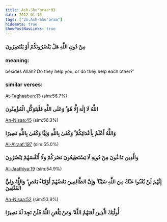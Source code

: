 ```yaml
---
title: Ash-Shu'araa:93
date: 2012-01-18
tags: ["26.Ash-Shu'araa"]
hidemeta: true 
ShowPostNavLinks: true 
---
```

### مِنْ دُونِ اللَّهِ هَلْ يَنْصُرُونَكُمْ أَوْ يَنْتَصِرُونَ
### meaning: 
besides Allah? Do they help you, or do they help each other?’
### similar verses: 

[At-Taghaabun:13](/64/13) (sim:56.7%)

### اللَّهُ لَا إِلَٰهَ إِلَّا هُوَ ۚ وَعَلَى اللَّهِ فَلْيَتَوَكَّلِ الْمُؤْمِنُونَ

[An-Nisaa:45](/4/45) (sim:56.3%)

### وَاللَّهُ أَعْلَمُ بِأَعْدَائِكُمْ ۚ وَكَفَىٰ بِاللَّهِ وَلِيًّا وَكَفَىٰ بِاللَّهِ نَصِيرًا

[Al-A'raaf:197](/7/197) (sim:55.0%)

### وَالَّذِينَ تَدْعُونَ مِنْ دُونِهِ لَا يَسْتَطِيعُونَ نَصْرَكُمْ وَلَا أَنْفُسَهُمْ يَنْصُرُونَ

[Al-Jaathiya:19](/45/19) (sim:54.9%)

### إِنَّهُمْ لَنْ يُغْنُوا عَنْكَ مِنَ اللَّهِ شَيْئًا ۚ وَإِنَّ الظَّالِمِينَ بَعْضُهُمْ أَوْلِيَاءُ بَعْضٍ ۖ وَاللَّهُ وَلِيُّ الْمُتَّقِينَ

[An-Nisaa:52](/4/52) (sim:53.9%)

### أُولَٰئِكَ الَّذِينَ لَعَنَهُمُ اللَّهُ ۖ وَمَنْ يَلْعَنِ اللَّهُ فَلَنْ تَجِدَ لَهُ نَصِيرًا
